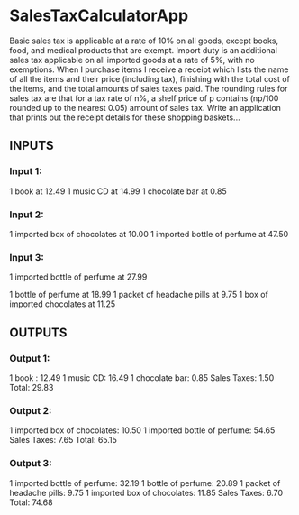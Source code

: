 # SalesTaxCalculatorApp

Basic sales tax is applicable at a rate of 10% on all goods, except books, food, and medical
products that are exempt. Import duty is an additional sales tax applicable on all imported goods
at a rate of 5%, with no exemptions.
When I purchase items I receive a receipt which lists the name of all the items and their price
(including tax), finishing with the total cost of the items, and the total amounts of sales taxes
paid. The rounding rules for sales tax are that for a tax rate of n%, a shelf price of p contains
(np/100 rounded up to the nearest 0.05) amount of sales tax.
Write an application that prints out the receipt details for these shopping baskets...

## INPUTS

### Input 1:
1 book at 12.49
1 music CD at 14.99
1 chocolate bar at 0.85

### Input 2:
1 imported box of chocolates at 10.00
1 imported bottle of perfume at 47.50

### Input 3:
1 imported bottle of perfume at 27.99

1 bottle of perfume at 18.99
1 packet of headache pills at 9.75
1 box of imported chocolates at 11.25

## OUTPUTS

### Output 1:
1 book : 12.49
1 music CD: 16.49
1 chocolate bar: 0.85
Sales Taxes: 1.50
Total: 29.83

### Output 2:
1 imported box of chocolates: 10.50
1 imported bottle of perfume: 54.65
Sales Taxes: 7.65
Total: 65.15

### Output 3:
1 imported bottle of perfume: 32.19
1 bottle of perfume: 20.89
1 packet of headache pills: 9.75
1 imported box of chocolates: 11.85
Sales Taxes: 6.70
Total: 74.68
